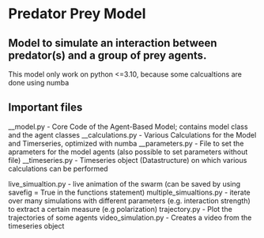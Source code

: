 # Predator Prey Model
##  Model to simulate an interaction between predator(s) and a group of prey agents.
This model only work on python <=3.10, because some calcualtions are done using numba 
## Important files
__model.py - Core Code of the Agent-Based Model; contains model class and the agent classes
__calculations.py - Various Calculations for the Model and Timerseries, optimized with numba
__parameters.py - File to set the aprameters for the model agents (also possible to set parameters without file)
__timeseries.py - Timeseries object (Datastructure) on which various calculations can be performed

live_simualtion.py - live animation of the swarm (can be saved by using savefig = True in the functions statement)
multiple_simualtions.py - iterate over many simulations with different parameters (e.g. interaction strength) to extract a certain measure (e.g polarization)
trajectory.py - Plot the trajectories of some agents
video_simulation.py - Creates a video from the timeseries object
